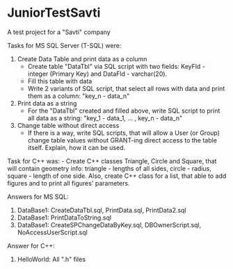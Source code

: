 # JuniorTestSavti
 A test project for a "Savti" company

Tasks for MS SQL Server (T-SQL) were:
1. Create Data Table and print data as a column
    - Create table "DataTbl" via SQL script with two fields: KeyFld - integer (Primary Key) and DataFld - varchar(20).
    - Fill this table with data
    - Write 2 variants of SQL script, that select all rows with data and print them as a column: "key_n - data_n"
2. Print data as a string
    - For the "DataTbl" created and filled above, write SQL script to print all data as a string: "key_1 - data_1, ... , key_n - data_n"
3. Change table without direct access
    - If there is a way, write SQL scripts, that will allow a User (or Group) change table values without GRANT-ing direct access to the table itself. Explain, how it can be used.

Task for C++ was:
    - Create C++ classes Triangle, Circle and Square, that will contain geometry info: triangle - lengths of all sides, circle - radius, square - length of one side. Also, create C++ class for a list, that able to add figures and to print all figures' parameters.

Answers for MS SQL:
1. DataBase1: CreateDataTbl.sql, PrintData.sql, PrintData2.sql
2. DataBase1: PrintDataToString.sql
3. DataBase1: CreateSPChangeDataByKey.sql, DBOwnerScript.sql, NoAccessUserScript.sql

Answer for C++:
1. HelloWorld: All ".h" files
